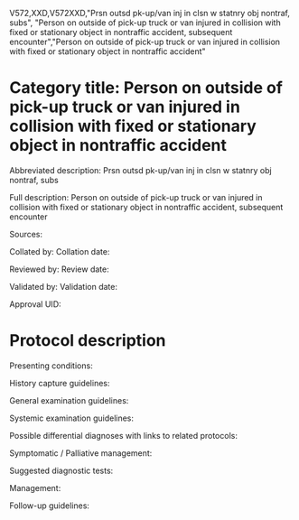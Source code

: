 V572,XXD,V572XXD,"Prsn outsd pk-up/van inj in clsn w statnry obj nontraf, subs", "Person on outside of pick-up truck or van injured in collision with fixed or stationary object in nontraffic accident, subsequent encounter","Person on outside of pick-up truck or van injured in collision with fixed or stationary object in nontraffic accident"
# Category title: Person on outside of pick-up truck or van injured in collision with fixed or stationary object in nontraffic accident

Abbreviated description: Prsn outsd pk-up/van inj in clsn w statnry obj nontraf, subs

Full description: Person on outside of pick-up truck or van injured in collision with fixed or stationary object in nontraffic accident, subsequent encounter

Sources:

Collated by:
Collation date:

Reviewed by:
Review date:

Validated by:
Validation date:

Approval UID:

# Protocol description

Presenting conditions:

History capture guidelines:

General examination guidelines:

Systemic examination guidelines:

Possible differential diagnoses with links to related protocols:

Symptomatic / Palliative management:

Suggested diagnostic tests:

Management:

Follow-up guidelines:
